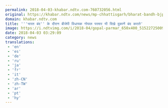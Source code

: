 ```yaml
---
permalink: 2018-04-03-khabar.ndtv.com-760732056.html
original: https://khabar.ndtv.com/news/mp-chhattisgarh/bharat-bandh-bjp-mla-gopal-parmar-also-forced-to-shopkeepers-to-shut-down-in-madhya-pradesh-1832018
domain: khabar.ndtv.com
title: '''भारत बंद'' के दौरान बीजेपी विधायक गोपाल परमार भी दिखे दुकानें बंद कराते'
image: https://i.ndtvimg.com/i/2018-04/gopal-parmar_650x400_51522725009.jpg
date: 2018-04-03 03:29:09
category: news
translations: 
 - 'en'
 - 'es'
 - 'de'
 - 'ru'
 - 'ja'
 - 'fr'
 - 'it'
 - 'zh-CN'
 - 'zh-TW'
 - 'ar'
 - 'pt'
 - 'hy'
---
```


